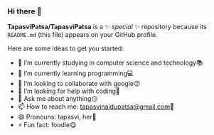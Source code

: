 ### Hi there 👋


**TapasviPatsa/TapasviPatsa** is a ✨ _special_ ✨ repository because its `README.md` (this file) appears on your GitHub profile.

Here are some ideas to get you started:

- 🔭 I’m currently studying in computer science and technology📚
- 🌱 I’m currently learning programming💻
- 👯 I’m looking to collaborate with google😉
- 🤔 I’m looking for help with coding🤔
- 💬 Ask me about anything😏
- 📫 How to reach me: tapasvinaidupatsa@gmail.com📩
- 😄 Pronouns: tapasvi, her👩
- ⚡ Fun fact: foodie😋

